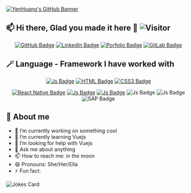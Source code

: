 [![YenHoang's GitHub Banner](https://i.postimg.cc/KzP6ZG6j/Green-and-White-Technology-Linked-In-Banner-1.png)](https://yenhoang_portfolio.surge.sh/)

## 📫  Hi there, Glad you made it here 👋   ![Visitor](https://visitor-badge.laobi.icu/badge?page_id=YenHoangBcn.YenHoangBcn)

<div align="center">

  <a href="">[![GitHub Badge](https://img.shields.io/badge/GitHub-100000?style=for-the-badge&logo=github&logoColor=white)](https://github.com/YenHoangBcn)</a>
  <a href="">[![LinkedIn Badge](https://img.shields.io/badge/LinkedIn-0077B5?style=for-the-badge&logo=linkedin&logoColor=white)](https://www.linkedin.com/in/yen-hoang-vn/)</a>
  <a href="">[![Porfolio Badge](https://img.shields.io/badge/website-000000?style=for-the-badge&logo=About.me&logoColor=white)](https://yenhoang_portfolio.surge.sh/)</a>
 <a>[![GitLab Badge](https://img.shields.io/badge/GitLab-330F63?style=for-the-badge&logo=gitlab&logoColor=white)](https://gitlab.com/yenhoangvn) </a>

</div>

## 🪄 Language - Framework I have worked with

<div align="center">
  
  <a href="">![Js Badge](https://img.shields.io/badge/JavaScript-323330?style=for-the-badge&logo=javascript&logoColor=F7DF1E)</a>
  <a href="">![HTML Badge](https://img.shields.io/badge/HTML5-E34F26?style=for-the-badge&logo=html5&logoColor=white)</a>
  <a href="">![CSS3 Badge](https://img.shields.io/badge/CSS3-1572B6?style=for-the-badge&logo=css3&logoColor=white) </a>
</div>

<div align="center">
  
  <a href="">![React Native Badge](https://img.shields.io/badge/React_Native-20232A?style=for-the-badge&logo=react&logoColor=61DAFB)</a>
  <a href="">![Js Badge](https://img.shields.io/badge/next.js-000000?style=for-the-badge&logo=nextdotjs&logoColor=white)</a>
  <a href="">![Js Badge](https://img.shields.io/badge/AngularJS-E23237?style=for-the-badge&logo=angularjs&logoColor=white)</a>
  <a>![Js Badge](https://img.shields.io/badge/React-20232A?style=for-the-badge&logo=react&logoColor=61DAFB)</a>
  <a>![Js Badge](https://img.shields.io/badge/Vue.js-35495E?style=for-the-badge&logo=vuedotjs&logoColor=4FC08D)</a>
  <a>![SAP Badge](https://img.shields.io/badge/SAP-0FAAFF?style=for-the-badge&logo=sap&logoColor=white)</a>
</div>

## :book: About me

- 🔭 I’m currently working on something cool
- 🌱 I’m currently learning Vuejs
- 🤔 I’m looking for help with Vuejs
- 💬 Ask me about anything 
- 📫 How to reach me: in the moon
- 😄 Pronouns: She/Her/Ella
- ⚡ Fun fact: 

![Jokes Card](https://readme-jokes.vercel.app/api)






                
                



<!--
**YenHoangBcn/YenHoangBcn** is a ✨ _special_ ✨ repository because its `README.md` (this file) appears on your GitHub profile.

Here are some ideas to get you started:

- 🔭 I’m currently working on ...
- 🌱 I’m currently learning ...
- 👯 I’m looking to collaborate on ...
- 🤔 I’m looking for help with ...
- 💬 Ask me about ...
- 📫 How to reach me: ...
- 😄 Pronouns: ...
- ⚡ Fun fact: ...
-->
